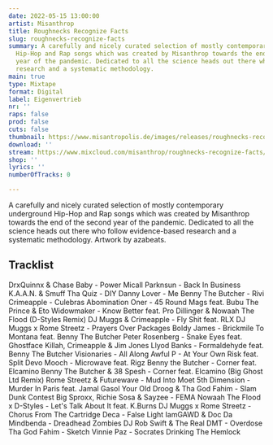 ```yaml
---
date: 2022-05-15 13:00:00
artist: Misanthrop
title: Roughnecks Recognize Facts
slug: roughnecks-recognize-facts
summary: A carefully and nicely curated selection of mostly contemporary underground
  Hip-Hop and Rap songs which was created by Misanthrop towards the end of the second
  year of the pandemic. Dedicated to all the science heads out there who follow evidence-based
  research and a systematic methodology.
main: true
type: Mixtape
format: Digital
label: Eigenvertrieb
nr: ''
raps: false
prod: false
cuts: false
thumbnail: https://www.misantropolis.de/images/releases/roughnecks-recognize-facts.png
download: ''
stream: https://www.mixcloud.com/misanthrop/roughnecks-recognize-facts/
shop: ''
lyrics: ''
numberOfTracks: 0

---
```


A carefully and nicely curated selection of mostly contemporary underground Hip-Hop and Rap songs which was created by Misanthrop towards the end of the second year of the pandemic. Dedicated to all the science heads out there who follow evidence-based research and a systematic methodology. Artwork by azabeats.

## Tracklist

DrxQuinnx & Chase Baby - Power
Micall Parknsun - Back In Business
K.A.A.N. & Smuff Tha Quiz - DIY
Danny Lover - Me
Benny The Butcher - Rivi
Crimeapple - Culebras
Abomination Oner - 45 Round Mags feat. Bubu The Prince & Eto
Widowmaker - Know Better feat. Pro Dillinger & Nowaah The Flood (D-Styles Remix)
DJ Muggs & Crimeapple - Fly Shit feat. RLX
DJ Muggs x Rome Streetz - Prayers Over Packages
Boldy James - Brickmile To Montana feat. Benny The Butcher
Peter Rosenberg - Snake Eyes feat. Ghostface Killah, Crimeapple & Jim Jones
Llyod Banks - Formaldehyde feat. Benny The Butcher
Visionaries - All Along
Awful P - At Your Own Risk feat. Split Devo
Mooch - Microwave feat. Rigz
Benny the Butcher - Corner feat. Elcamino
Benny The Butcher & 38 Spesh - Corner feat. Elcamino (Big Ghost Ltd Remix)
Rome Streetz & Futurewave - Mud Into Moet
5th Dimension - Murder In Paris feat. Jamal Gasol
Your Old Droog & Tha God Fahim - Slam Dunk Contest
Big Sproxx, Richie Sosa & Sayzee - FEMA
Nowaah The Flood x D-Styles - Let's Talk About It feat. K.Burns
DJ Muggs x Rome Streetz - Chorus From The Cartridge
Deca - False Light
IamGAWD & Doc Da Mindbenda - Dreadhead Zombies
DJ Rob Swift & The Real DMT - Overdose
Tha God Fahim - Sketch
Vinnie Paz - Socrates Drinking The Hemlock
